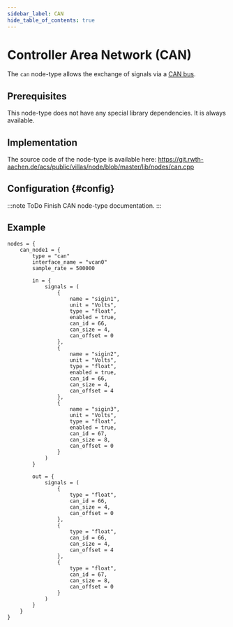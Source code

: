 ```yaml
---
sidebar_label: CAN
hide_table_of_contents: true
---
```


# Controller Area Network (CAN)

The `can` node-type allows the exchange of signals via a [CAN bus](https://www.can-cia.org/can-knowledge/).

## Prerequisites

This node-type does not have any special library dependencies. It is always available.

## Implementation

The source code of the node-type is available here:
https://git.rwth-aachen.de/acs/public/villas/node/blob/master/lib/nodes/can.cpp

## Configuration {#config}

:::note ToDo
Finish CAN node-type documentation.
:::

## Example

``` url="external/node/etc/examples/nodes/can.conf" title="node/etc/examples/nodes/can.conf"
nodes = {
	can_node1 = {
		type = "can"
		interface_name = "vcan0"
		sample_rate = 500000

		in = {
			signals = (
				{
					name = "sigin1",
					unit = "Volts",
					type = "float",
					enabled = true,
					can_id = 66, 
					can_size = 4,
					can_offset = 0
				},
				{
					name = "sigin2",
					unit = "Volts",
					type = "float",
					enabled = true,
					can_id = 66, 
					can_size = 4,
					can_offset = 4
				},
				{
					name = "sigin3",
					unit = "Volts",
					type = "float",
					enabled = true,
					can_id = 67, 
					can_size = 8,
					can_offset = 0
				}
			)
		}

		out = {
			signals = (
				{
					type = "float",
					can_id = 66, 
					can_size = 4,
					can_offset = 0
				},
				{
					type = "float",
					can_id = 66, 
					can_size = 4,
					can_offset = 4
				},
				{
					type = "float",
					can_id = 67, 
					can_size = 8,
					can_offset = 0
				}
			)
		}
	}
}
```
